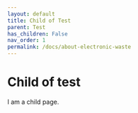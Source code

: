 ```yaml
---
layout: default
title: Child of Test
parent: Test
has_children: False
nav_order: 1
permalink: /docs/about-electronic-waste
---
```


# Child of test

I am a child page.
